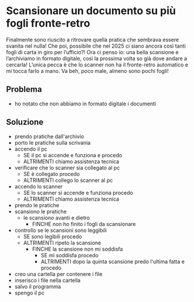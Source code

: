  # Scansionare un documento su più fogli fronte-retro


Finalmente sono riuscito a ritrovare quella pratica che sembrava essere svanita nel nulla! Che poi, possibile che nel 2025 ci siano ancora così tanti fogli di carta in giro per l’ufficio?! Ora ci penso io: una bella scansione e l’archiviamo in formato digitale, così la prossima volta so già dove andare a cercarla! L’unica pecca è che lo scanner non ha il fronte-retro automatico e mi tocca farlo a mano. Va beh, poco male, almeno sono pochi fogli!

## Problema
- ho notato che non abbiamo in formato digitale i documenti



## Soluzione

- prendo pratiche dall'archivio
- porto le pratiche sulla scrivania 
- accendo il pc
    - SE il pc si accende e funziona e procedo
    - ALTRIMENTI chiamo assistenza tecnica
- verificare che lo scanner sia collegato al pc
    - SE è collegato procedo 
    - ALTRIMENTI collego lo scanner al pc
- accendo lo scanner
    - SE lo scanner si accende e funziona procedo
    - ALTRIMENTI chiamo assistenza tecnica
- prendo le pratiche
- scansiono le pratiche 
    - le scansiono avanti e dietro
        - FINCHE non ho finito i fogli da scansionare
- controllo se le scansioni sono leggibili 
    - SE sono legibili procedo 
    - ALTRIMENTI ripeto la scansione 
        - FINCHE la scansione non mi soddisfa 
            - SE mi soddisfa procedo
            - ALTRIMENTI dopo la quinta scansione predo l'ultima fatta e procedo
- creo una cartella per contenere i file 
- inserisco i file nella cartella 
- salvo il programma 
- spengo il pc

 